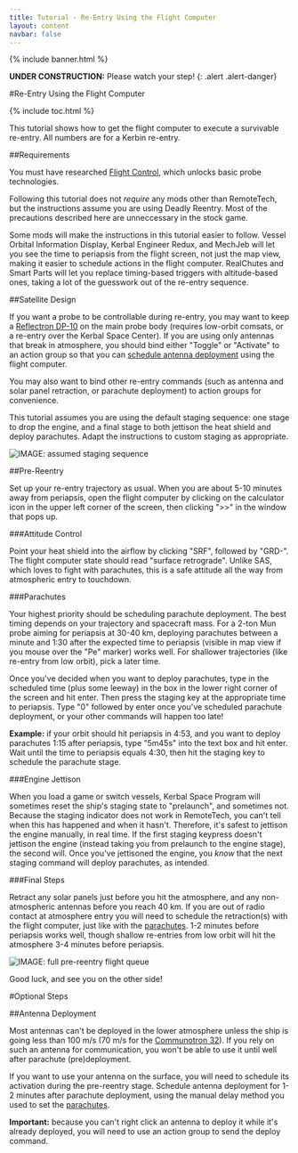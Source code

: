 ```yaml
---
title: Tutorial - Re-Entry Using the Flight Computer
layout: content
navbar: false
---
```


{% include banner.html %}

**UNDER CONSTRUCTION:** Please watch your step!
{: .alert .alert-danger}

#Re-Entry Using the Flight Computer

{% include toc.html %}

This tutorial shows how to get the flight computer to execute a survivable re-entry. All numbers are for a Kerbin re-entry.

##Requirements

You must have researched [Flight Control](http://wiki.kerbalspaceprogram.com/wiki/Flight_Control), which unlocks basic probe technologies.

Following this tutorial does not *require* any mods other than RemoteTech, but the instructions assume you are using Deadly Reentry. Most of the precautions described here are unneccessary in the stock game.

Some mods will make the instructions in this tutorial easier to follow. Vessel Orbital Information Display, Kerbal Engineer Redux, and MechJeb will let you see the time to periapsis from the flight screen, not just the map view, making it easier to schedule actions in the flight computer. RealChutes and Smart Parts will let you replace timing-based triggers with altitude-based ones, taking a lot of the guesswork out of the re-entry sequence.

##Satellite Design

If you want a probe to be controllable during re-entry, you may want to keep a [Reflectron DP-10](../../guide/parts/#reflectron-dp-10) on the main probe body (requires low-orbit comsats, or a re-entry over the Kerbal Space Center). If you are using only antennas that break in atmosphere, you should bind either "Toggle" or "Activate" to an action group so that you can [schedule antenna deployment](#antenna-deployment) using the flight computer.

You may also want to bind other re-entry commands (such as antenna and solar panel retraction, or parachute deployment) to action groups for convenience.

This tutorial assumes you are using the default staging sequence: one stage to drop the engine, and a final stage to both jettison the heat shield and deploy parachutes. Adapt the instructions to custom staging as appropriate.

![IMAGE: assumed staging sequence](staging_reentry.png)

##Pre-Reentry

Set up your re-entry trajectory as usual. When you are about 5-10 minutes away from periapsis, open the flight computer by clicking on the calculator icon in the upper left corner of the screen, then clicking ">>" in the window that pops up.

###Attitude Control

Point your heat shield into the airflow by clicking "SRF", followed by "GRD-". The flight computer state should read "surface retrograde". Unlike SAS, which loves to fight with parachutes, this is a safe attitude all the way from atmospheric entry to touchdown.

###Parachutes

Your highest priority should be scheduling parachute deployment. The best timing depends on your trajectory and spacecraft mass. For a 2-ton Mun probe aiming for periapsis at 30-40 km, deploying parachutes between a minute and 1:30 after the expected time to periapsis (visible in map view if you mouse over the "Pe" marker) works well. For shallower trajectories (like re-entry from low orbit), pick a later time.

Once you've decided when you want to deploy parachutes, type in the scheduled time (plus some leeway) in the box in the lower right corner of the screen and hit enter. Then press the staging key at the appropriate time to periapsis. Type "0" followed by enter once you've scheduled parachute deployment, or your other commands will happen too late!

**Example:** if your orbit should hit periapsis in 4:53, and you want to deploy parachutes 1:15 after periapsis, type "5m45s" into the text box and hit enter. Wait until the time to periapsis equals 4:30, then hit the staging key to schedule the parachute stage.

###Engine Jettison

When you load a game or switch vessels, Kerbal Space Program will sometimes reset the ship's staging state to "prelaunch", and sometimes not. Because the staging indicator does not work in RemoteTech, you can't tell when this has happened and when it hasn't. Therefore, it's safest to jettison the engine manually, in real time. If the first staging keypress doesn't jettison the engine (instead taking you from prelaunch to the engine stage), the second will. Once you've jettisoned the engine, you *know* that the next staging command will deploy parachutes, as intended.

###Final Steps

Retract any solar panels just before you hit the atmosphere, and any non-atmospheric antennas before you reach 40 km. If you are out of radio contact at atmosphere entry you will need to schedule the retraction(s) with the flight computer, just like with the [parachutes](#parachutes). 1-2 minutes before periapsis works well, though shallow re-entries from low orbit will hit the atmosphere 3-4 minutes before periapsis.

![IMAGE: full pre-reentry flight queue](queue_reentry.png)

Good luck, and see you on the other side!

#Optional Steps

##Antenna Deployment

Most antennas can't be deployed in the lower atmosphere unless the ship is going less than 100 m/s (70 m/s for the [Communotron 32](../../guide/parts/#communotron-32)). If you rely on such an antenna for communication, you won't be able to use it until well after parachute (pre)deployment. 

If you want to use your antenna on the surface, you will need to schedule its activation during the pre-reentry stage. Schedule antenna deployment for 1-2 minutes after parachute deployment, using the manual delay method you used to set the [parachutes](#parachutes).

**Important:** because you can't right click an antenna to deploy it while it's already deployed, you will need to use an action group to send the deploy command.
